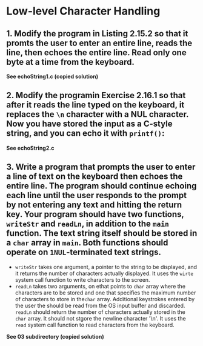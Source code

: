 # Low-level Character Handling

## 1. Modify the program in Listing 2.15.2 so that it promts the user to enter an entire line, reads the line, then echoes the entire line.  Read only one byte at a time from the keyboard.

  **See echoString1.c (copied solution)**

## 2. Modify the programin Exercise 2.16.1 so that after it reads the line typed on the keyboard, it replaces the `\n` character with a NUL character. Now you have stored the input as a C-style string, and you can echo it with `printf()`:

  **See echoString2.c**

## 3. Write a program that prompts the user to enter a line of text on the keyboard then echoes the entire line. The program should continue echoing each line until the user responds to the prompt by not entering any text and hitting the return key. Your program should have two functions, `writeStr` and `readLn`, in addition to the `main` function. The text string itself should be stored in a `char` array in `main`. Both functions should operate on `1NUL`-terminated text strings.
  - `writeStr` takes one argument, a pointer to the string to be displayed, and it returns the number of characters actually displayed. It uses the `wirte` system call function to write characters to the screen.
  - `readLn` takes two arguments, on ethat points to `char` array where the characters are to be stored and one that specifies the maximum number of characters to store in the`char` array. Additional keystrokes entered by the user the should be read from the OS input buffer and discarded. `readLn` should return the number of characters actually stored in the `char` array. It should not stgore the newline character '\n'. It uses the `read` system call function to read characters from the keyboard.

  **See 03 subdirectory (copied solution)**
